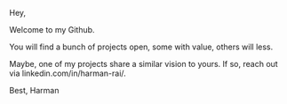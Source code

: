 Hey,

Welcome to my Github.

You will find a bunch of projects open, some with value, others will less.

Maybe, one of my projects share a similar vision to yours. If so, reach out via linkedin.com/in/harman-rai/.

Best,
Harman
